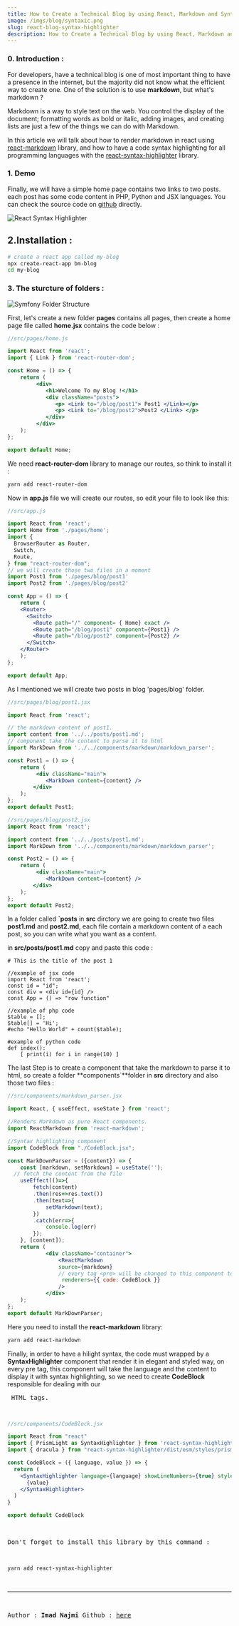 ```yaml
---
title: How to Create a Technical Blog by using React, Markdown and Syntax Highlighter Code ?
image: /imgs/blog/syntaxic.png
slug: react-blog-syntax-highlighter
description: How to Create a Technical Blog by using React, Markdown and Syntax Highlighter Code ?
---
```


### 0. Introduction :
For developers, have a technical blog is one of most important thing to have a presence in the internet, but the majority did not know what the efficient way to create one.
One of the solution is to use **markdown**, but what's markdown ?

Markdown is a way to style text on the web. You control the display of the document; formatting words as bold or italic, adding images, and creating lists are just a few of the things we can do with Markdown.

In this article we will talk about how to render markdown in react using [react-markdown](https://github.com/rexxars/react-markdown) library, and how to have a code syntax highlighting  for all programming languages with the [react-syntax-highlighter](https://github.com/najmi9/react-blog-syntaxhilighter) library.


### 1. Demo
Finally, we will have a simple home page contains two links to two posts. each post has some code content in PHP, Python and JSX languages.
You can check the source code on [github](https://github.com/najmi9/react-blog-syntaxhilighter) directly.

![React Syntax Highlighter](/imgs/blog/demo.png)

## 2.Installation :
```bash
# create a react app called my-blog
npx create-react-app bm-blog
cd my-blog
```

### 3. The sturcture of folders :

![Symfony Folder Structure](/imgs/blog/dirs.png)

First, let's create a new folder **pages** contains all pages, then create a home page file called **home.jsx** contains the code below :

```jsx
//src/pages/home.js

import React from 'react';
import { Link } from 'react-router-dom';

const Home = () => {
    return (
         <div>
            <h1>Welcome To my Blog !</h1>
            <div className="posts">
               <p> <Link to="/blog/post1"> Post1 </Link></p>
               <p> <Link to="/blog/post2">Post2 </Link> </p>
            </div>
         </div>
    );
};

export default Home;
```
We need **react-router-dom** library to manage our routes, so think to install it :

```bash
yarn add react-router-dom
```

Now in **app.js** file we will create our routes, so edit your file to look like this:
```jsx
//src/app.js

import React from 'react';
import Home from './pages/home';
import {
  BrowserRouter as Router,
  Switch,
  Route,
} from "react-router-dom";
// we will create those two files in a moment
import Post1 from './pages/blog/post1'
import Post2 from './pages/blog/post2'

const App = () => {
    return (
    <Router>
      <Switch>
        <Route path="/" component= { Home} exact />
        <Route path="/blog/post1" component={Post1} />
        <Route path="/blog/post2" component={Post2} />
      </Switch>
    </Router>
    );
};

export default App;

```
As I mentioned we will create two posts in blog 'pages/blog' folder.

```jsx
//src/pages/blog/post1.jsx

import React from 'react';

// the markdown content of post1.
import content from '../../posts/post1.md';
// component take the content to parse it to html
import MarkDown from '../../components/markdown/markdown_parser';

const Post1 = () => {
    return (
         <div className="main">
        	<MarkDown content={content} />
        </div>
    );
};
export default Post1;

//src/pages/blog/post2.jsx
import React from 'react';

import content from '../../posts/post1.md';
import MarkDown from '../../components/markdown/markdown_parser';

const Post2 = () => {
    return (
         <div className="main">
        	<MarkDown content={content} />
        </div>
    );
};
export default Post2;
```

In a folder called **`posts** in **src** dirctory we are going to create two files **post1.md** and **post2.md**, each file contain a markdown content of a each post, so you can write what you want as a content.

in **src/posts/post1.md** copy and paste this code :

```
# This is the title of the post 1

//example of jsx code
import React from 'react';
const id = "id";
const div = <div id={id} />
const App = () => "row function"

//example of php code
$table = [];
$table[] = 'Hi';
#echo "Hello World" + count($table);

#example of python code
def index():
	[ print(i) for i in range(10) ]
```

The last Step is to create a component that take the markdown to parse it to html, so create a folder **components`**folder in **src** directory and also those two files :

```jsx
//src/components/markdown_parser.jsx

import React, { useEffect, useState } from 'react';

//Renders Markdown as pure React components.
import ReactMarkdown from 'react-markdown';

//Syntax highlighting component
import CodeBlock from "./CodeBlock.jsx";

const MarkDownParser = ({content}) => {
	const [markdown, setMarkdown] = useState('');
  // fetch the content from the file
	useEffect(()=>{
		fetch(content)
        .then(res=>res.text())
        .then(text=>{
            setMarkdown(text);
        })
        .catch(err=>{
            console.log(err)
        });
	}, [content]);
    return (
    	    <div className="container">
                <ReactMarkdown
                source={markdown}
                // every tag <pre> will be changed to this component to display // the styled code
                 renderers={{ code: CodeBlock }}
                />
            </div>
    );
};
export default MarkDownParser;
```
Here you need to install the **react-markdown** library:
```bash
yarn add react-markdown
```

Finally, in order to have a hilight syntax, the code must wrapped by a **SyntaxHighlighter** component that render it in elegant and styled way,
on every pre tag, this component will take the language and  the content to display it with syntax highlighting, so we need to create **CodeBlock** responsible for dealing with our **<pre />** HTML tags.
```jsx
//src/components/CodeBlock.jsx

import React from "react"
import { PrismLight as SyntaxHighlighter } from 'react-syntax-highlighter';
import { dracula } from "react-syntax-highlighter/dist/esm/styles/prism";

const CodeBlock = ({ language, value }) => {
  return (
    <SyntaxHighlighter language={language} showLineNumbers={true} style={dracula}>
      {value}
    </SyntaxHighlighter>
  )
}

export default CodeBlock
```
Don't forget to install this library by this command :
```bash
yarn add react-syntax-highlighter
```

___
Author : **Imad Najmi**
Github : [here](https://github.com/najmi9/react-blog-syntaxhighlighter)



